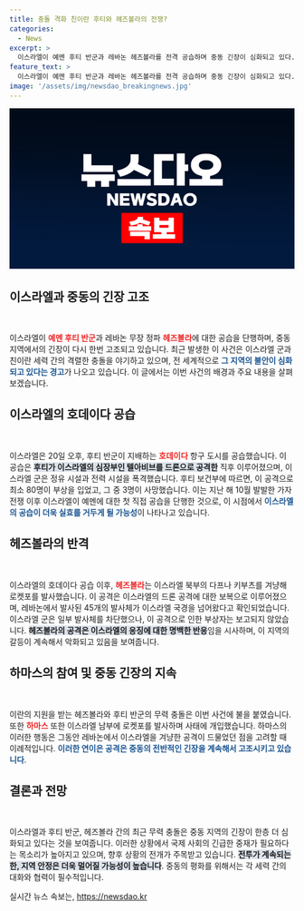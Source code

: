 ```yaml
---
title: 충돌 격화 친이란 후티와 헤즈볼라의 전쟁?
categories:
  - News
excerpt: >
  이스라엘이 예멘 후티 반군과 레바논 헤즈볼라를 전격 공습하며 중동 긴장이 심화되고 있다. 이번 공격은 가자전쟁 중 예멘을 직접 타격한 최초의 사례로, 지역 확전 우려가 커지고 있다.
feature_text: >
  이스라엘이 예멘 후티 반군과 레바논 헤즈볼라를 전격 공습하며 중동 긴장이 심화되고 있다. 이번 공격은 가자전쟁 중 예멘을 직접 타격한 최초의 사례로, 지역 확전 우려가 커지고 있다.
image: '/assets/img/newsdao_breakingnews.jpg'
---
```


<p><img src="/assets/img/newsdao_breakingnews.jpg" alt="firstkoreanews 속보" /></p>

<h2 data-ke-size="size26">이스라엘과 중동의 긴장 고조</h2>

<p data-ke-size="size16">&nbsp;</p>

<p>이스라엘이 <b><span style="color: #ee2323;">예멘 후티 반군</span></b>과 레바논 무장 정파 <b><span style="color: #ee2323;">헤즈볼라</span></b>에 대한 공습을 단행하며, 중동 지역에서의 긴장이 다시 한번 고조되고 있습니다. 최근 발생한 이 사건은 이스라엘 군과 친이란 세력 간의 격렬한 충돌을 야기하고 있으며, 전 세계적으로 <b><span style="color: #1a5490;">그 지역의 불안이 심화되고 있다는 경고</span></b>가 나오고 있습니다. 이 글에서는 이번 사건의 배경과 주요 내용을 살펴보겠습니다.</p>

<h2 data-ke-size="size26">이스라엘의 호데이다 공습</h2>

<p data-ke-size="size16">&nbsp;</p>

<p>이스라엘은 20일 오후, 후티 반군이 지배하는 <b><span style="color: #ee2323;">호데이다</span></b> 항구 도시를 공습했습니다. 이 공습은 <b><span style="background-color: #21538527;">후티가 이스라엘의 심장부인 텔아비브를 드론으로 공격한</span></b> 직후 이루어졌으며, 이스라엘 군은 정유 시설과 전력 시설을 폭격했습니다. 후티 보건부에 따르면, 이 공격으로 최소 80명이 부상을 입었고, 그 중 3명이 사망했습니다. 이는 지난 해 10월 발발한 가자전쟁 이후 이스라엘이 예멘에 대한 첫 직접 공습을 단행한 것으로, 이 시점에서 <b><span style="color: #1a5490;">이스라엘의 공습이 더욱 실효를 거두게 될 가능성</span></b>이 나타나고 있습니다.</p>

<h2 data-ke-size="size26">헤즈볼라의 반격</h2>

<p data-ke-size="size16">&nbsp;</p>

<p>이스라엘의 호데이다 공습 이후, <b><span style="color: #ee2323;">헤즈볼라</span></b>는 이스라엘 북부의 다프나 키부츠를 겨냥해 로켓포를 발사했습니다. 이 공격은 이스라엘의 드론 공격에 대한 보복으로 이루어졌으며, 레바논에서 발사된 45개의 발사체가 이스라엘 국경을 넘어왔다고 확인되었습니다. 이스라엘 군은 일부 발사체를 차단했으나, 이 공격으로 인한 부상자는 보고되지 않았습니다. <b><span style="background-color: #21538527;">헤즈볼라의 공격은 이스라엘의 응징에 대한 명백한 반응</span></b>임을 시사하며, 이 지역의 갈등이 계속해서 악화되고 있음을 보여줍니다.</p>

<h2 data-ke-size="size26">하마스의 참여 및 중동 긴장의 지속</h2>

<p data-ke-size="size16">&nbsp;</p>

<p>이란의 지원을 받는 헤즈볼라와 후티 반군의 무력 충돌은 이번 사건에 불을 붙였습니다. 또한 <b><span style="color: #ee2323;">하마스</span></b> 또한 이스라엘 남부에 로켓포를 발사하며 사태에 개입했습니다. 하마스의 이러한 행동은 그동안 레바논에서 이스라엘을 겨냥한 공격이 드물었던 점을 고려할 때 이례적입니다. <b><span style="color: #1a5490;">이러한 연이은 공격은 중동의 전반적인 긴장을 계속해서 고조시키고 있습니다</span></b>. </p>

<h2 data-ke-size="size26">결론과 전망</h2>

<p data-ke-size="size16">&nbsp;</p>

<p>이스라엘과 후티 반군, 헤즈볼라 간의 최근 무력 충돌은 중동 지역의 긴장이 한층 더 심화되고 있다는 것을 보여줍니다. 이러한 상황에서 국제 사회의 긴급한 중재가 필요하다는 목소리가 높아지고 있으며, 향후 상황의 전개가 주목받고 있습니다. <b><span style="background-color: #21538527;">전투가 계속되는 한, 지역 안정은 더욱 멀어질 가능성이 높습니다</span></b>. 중동의 평화를 위해서는 각 세력 간의 대화와 협력이 필수적입니다.</p>
실시간 뉴스 속보는, <a href="https://newsdao.kr" rel="dofollow">https://newsdao.kr</a>


